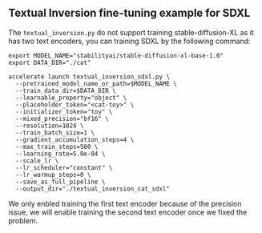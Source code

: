 ## Textual Inversion fine-tuning example for SDXL

The `textual_inversion.py` do not support training stable-diffusion-XL as it has two text encoders, you can training SDXL by the following command:
```
export MODEL_NAME="stabilityai/stable-diffusion-xl-base-1.0"
export DATA_DIR="./cat"

accelerate launch textual_inversion_sdxl.py \
  --pretrained_model_name_or_path=$MODEL_NAME \
  --train_data_dir=$DATA_DIR \
  --learnable_property="object" \
  --placeholder_token="<cat-toy>" \
  --initializer_token="toy" \
  --mixed_precision="bf16" \
  --resolution=1024 \
  --train_batch_size=1 \
  --gradient_accumulation_steps=4 \
  --max_train_steps=500 \
  --learning_rate=5.0e-04 \
  --scale_lr \
  --lr_scheduler="constant" \
  --lr_warmup_steps=0 \
  --save_as_full_pipeline \
  --output_dir="./textual_inversion_cat_sdxl"
```

We only enbled training the first text encoder because of the precision issue, we will enable training the second text encoder once we fixed the problem.